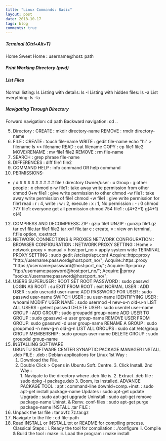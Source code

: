 ```yaml
---
title: "Linux Commands: Basic"
layout: post
date: 2018-10-17
tags: blog
comments: true
---
```


#####  Terminal (Ctrl+Alt+T) 

Home Sweet Home : username@host: path


#####  Print Working Directory (pwd)

#####  List Files

Normal listing: ls
Listing with details: ls -l
Listing with hidden files: ls -a
List everything: ls -la

#####  Navigating Through Directory

Forward navigation: cd path
Backward  navigation: cd ..

5. Directory : 
CREATE :  mkdir directory-name
REMOVE :  rmdir directory-name
7. FILE : 
CREATE      : touch file-name
WRITE       : gedit file-name
echo "hi" > filename
ls >> filename
READ       : cat filename
COPY        : cp file1 file2
MOVE/RENAME : mv file1 file2
REMOVE      : rm file-name
8. SEARCH : grep phrase file-name
9. DIFFERENCES : diff file1 file2
10. COMMAND HELP : info command OR help command
11. PERMISSIONS:
  - / d       # # #           # # #         # # #
 file / directory  Owner/user : u   Group : g   other people : o
 chmod o-w file1 : take away write permission from other
 chmod 0+w file1 : give write permission to other
 chmod -w file1  : take away write permission of file1
 chmod +w file1  : give write permission for file1
 read    : r : 4, write    : w : 2, execute   : x : 1, No permission   : - : 0 
 chmod 777 file1: everyone get all permission
 chmod 754 file1 : u(4+2+1) g(4+1) o(4)
12. COMPRESS AND DECOMPRESS:
 ZIP   : gzip file1
 UNZIP : gunzip file1.gz
 tar cvf file.tar file1 file2
 tar xvf file.tar
c : create, v : view on terminal, f:file option, x:extract
13. NETWORK CONNECTIONS & PROXIES
NETWORK CONFIGURATION :
BROWSER CONFIGURATION : 
NETWORK PROXY SETTING : 
  Home > network proxy > manual > host:port_no > apply system wide
TERMINAL PROXY SETTING : sudo gedit /etc/apt/apt.conf
  Acquire::http::proxy "http://username:password@host:port_no/";
  Acquire::https::proxy "https://username:password@host:port_no/";
  Acquire::ftp::proxy "ftp://username:password@host:port_no/";
  Acquire::socks::proxy "socks://username:password@host:port_no/";
14. USERS 
SUPERUSER : ROOT 
SET ROOT PASSWORD     : sudo passwd
 LOGIN AS ROOT         : su
 EXIT FROM ROOT        : exit
 NORMAL USER :
 ADD USER        : sudo useradd user-name
 ADD PASSWORD FOR USER : sudo passwd user-name
 SWITCH USER       : su user-name
 IDENTIFYING USER      : whoami
 MODIFY USER NAME      : sudo usermod -l new-u-n old-u-n
 LIST ALL USERS       : getent passwd 
 DELETE USER        : sudo userdel user-name
 GROUP :
 ADD GROUP             : sudo groupadd group-name
 ADD USER TO GROUP     : sudo gpasswd -a user group-name
 REMOVE USER FROM GROUP: sudo gpasswd -d user group-name
 RENAME A GROUP        : sudo groupmod -n new-g-n old-g-n
 LIST ALL GROUPS       : sudo cat /etc/group
 GROUP MEMBERSHIP      : sudo groups user-name 
 DELETE GROUP          : sudo groupdel group-name
15.  INSTALLING SOFTWARE  
UBUNTU SOFTWARE CENTER
SYNAPTIC PACKAGE MANAGER
INSTALL .deb FILE : .deb : Debian applications for Linux
1st Way : 
     1. Download the File.  
     2. Double Click > Opens in Ubuntu Soft. Centre.
    3. Click Install.
2nd Way :  
    1. Navigate to the directory where .deb file is.
    2. Extract .deb file : sudo dpkg -i package.deb
    3. Boom, its installed.
ADVANCE PACKAGE TOOL : apt : command-line
downld+comp.+inst.      : sudo apt-get install package-name
 Updates       : sudo apt-get update
 Upgrade       : sudo apt-get upgrade
 Uninstall       : sudo apt-get remove package-name
 Uninst. & Remv. conf-files  : sudo apt-get purge package-name
INSTALL .tar FILE :
1. Unpack the tar file    : tar xvfz 7z.tar.gz
 2. Navigate to the file      : cd file-path
3. Read INSTALL or INSTALL.txt or README for compiling process.
Classical Steps : 
 i. Ready the tool for compilation  : ./configure 
 ii. Compile & Build the tool  : make
 iii. Load the program   : make install 
